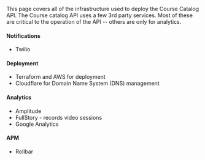 This page covers all of the infrastructure used to deploy the Course Catalog API. The Course catalog API uses a few 3rd party services. Most of these are critical to the operation of the API -- others are only for analytics.

#### Notifications

- Twilio

#### Deployment

- Terraform and AWS for deployment
- Cloudflare for Domain Name System (DNS) management

#### Analytics

- Amplitude
- FullStory - records video sessions
- Google Analytics

#### APM

- Rollbar

